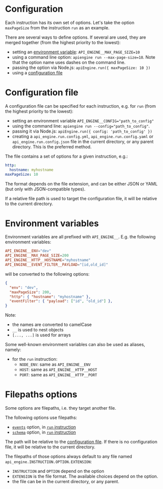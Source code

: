 # Configuration

Each instruction has its own set of options.
Let's take the option `maxPageSize` from the instruction `run` as an example.

There are several ways to define options.
If several are used, they are merged together (from the highest priority to
the lowest):
  - setting an [environment variable](#environment-variables):
    `API_ENGINE__MAX_PAGE_SIZE=10`
  - using a command line option: `apiengine run --max-page-size=10`.
    Note that the option name uses dashes on the command line.
  - passing the option via Node.js: `apiEngine.run({ maxPageSize: 10 })`
  - using a [configuration file](#configuration-file)

# Configuration file

A configuration file can be specified for each instruction, e.g. for `run`
(from the highest priority to the lowest):
  - setting an environment variable `API_ENGINE__CONFIG="path_to_config"`
  - using the command line: `apiengine run --config="path_to_config"`.
  - passing it via Node.js: `apiEngine.run({ config: 'path_to_config' })`
  - creating a `api_engine.run.config.yml`, `api_engine.run.config.yaml` or
    `api_engine.run.config.json` file in the current directory, or any parent
    directory. This is the preferred method.

The file contains a set of options for a given instruction, e.g.:

```yml
http:
  hostname: myhostname
maxPageSize: 10
```

The format depends on the file extension, and can be either JSON or YAML
(but only with JSON-compatible types).

If a relative file path is used to target the configuration file, it will be
relative to the current directory.

# Environment variables

Environment variables are all prefixed with `API_ENGINE__`.
E.g. the following environment variables:

```toml
API_ENGINE__ENV="dev"
API_ENGINE__MAX_PAGE_SIZE=200
API_ENGINE__HTTP__HOSTNAME="myhostname"
API_ENGINE__EVENT_FILTER__PAYLOAD="[id,old_id]"
```

will be converted to the following options:

```json
{
  "env": "dev",
  "maxPageSize": 200,
  "http": { "hostname": "myhostname" },
  "eventFilter": { "payload": ["id", "old_id"] },
}
```

Note:
  - the names are converted to camelCase
  - `__` is used to nest objects
  - `[..., ...]` is used for arrays

Some well-known environment variables can also be used as aliases, namely:
  - for the `run` instruction:
     - `NODE_ENV`: same as `API_ENGINE__ENV`
     - `HOST`: same as `API_ENGINE__HTTP__HOST`
     - `PORT`: same as `API_ENGINE__HTTP__PORT`

# Filepaths options

Some options are filepaths, i.e. they target another file.

The following options use filepaths:
  - [`events`](events.md) option, in [`run` instruction](run.md)
  - [`schema`](schema.md) option, in [`run` instruction](run.md)

The path will be relative to the [configuration file](#configuration-file).
If there is no configuration file, it will be relative to the current directory.

The filepaths of those options always default to any file named
`api_engine.INSTRUCTION.OPTION.EXTENSION`:
  - `INSTRUCTION` and `OPTION` depend on the option
  - `EXTENSION` is the file format. The available choices depend on the option.
  - the file can be in the current directory, or any parent.
